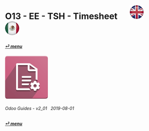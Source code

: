 # O13 - EE - TSH - Timesheet &nbsp;&nbsp;&nbsp;&nbsp; [![en-uk](/doc/img/en-uk_flag_button_small.png)](/en-uk/o13/ee/tsh/en-uk-o13-ee-tsh-timesheet-guides.md) [ ![es-mx](/doc/img/es-mx_flag_button_small.png)](/es-mx/o13/ee/tsh/es-mx-o13-ee-tsh-timesheet-guides.md)
#### [_&#x23CE; menu_](/en-uk/o13/ee/en-uk-o13-ee-guides-menu.md "Back to EE menu")  
### ![tsh](/doc/img/account_accountant.png)
[ⱽ¹²³⁴⁵⁶⁷⁸⁹⁰⁻]: # (ⱽ¹²³⁴⁵⁶⁷⁸⁹⁰⁻)

###### Odoo Guides - v2_01 &nbsp; 2019-08-01  
**[_&#x23CE; menu_](/en-uk/o13/ee/en-uk-o13-ee-guides-menu.md)**  
